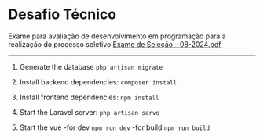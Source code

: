 # Desafio Técnico
Exame para avaliação de desenvolvimento em programação para a realização do processo seletivo
[Exame de Seleção - 08-2024.pdf](Exame%20de%20Sele%E7%E3o%20-%2008-2024.pdf)

--------------------------------------------------------------------------------------------

1. Generate the database
`php artisan migrate`

2. Install backend dependencies:
`composer install`

3. Install frontend dependencies:
`npm install`

4. Start the Laravel server:
`php artisan serve`

5. Start the vue
   -for dev `npm run dev`
   -for build `npm run build`
